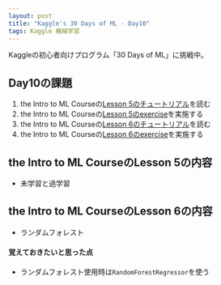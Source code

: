 ```yaml
---
layout: post
title: "Kaggle's 30 Days of ML - Day10"
tags: Kaggle 機械学習
---
```


Kaggleの初心者向けプログラム「30 Days of ML」に挑戦中。  

## Day10の課題

1. the Intro to ML Courseの[Lesson 5のチュートリアル](https://www.kaggle.com/dansbecker/underfitting-and-overfitting)を読む  
1. the Intro to ML Courseの[Lesson 5のexercise](https://www.kaggle.com/kernels/fork/1259126)を実施する  
1. the Intro to ML Courseの[Lesson 6のチュートリアル](https://www.kaggle.com/dansbecker/random-forests)を読む  
1. the Intro to ML Courseの[Lesson 6のexercise](https://www.kaggle.com/kernels/fork/1259186)を実施する  

## the Intro to ML CourseのLesson 5の内容

+ 未学習と過学習

## the Intro to ML CourseのLesson 6の内容

+ ランダムフォレスト

#### 覚えておきたいと思った点

+ ランダムフォレスト使用時は`RandomForestRegressor`を使う
